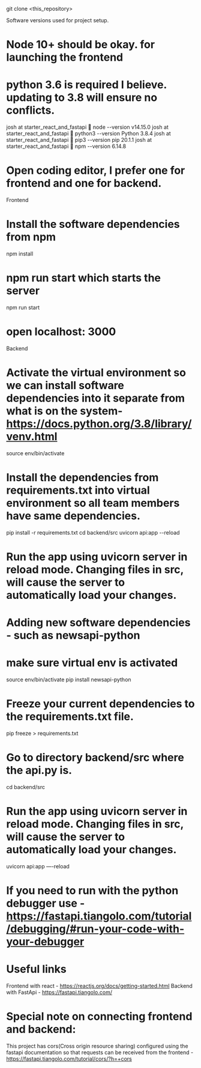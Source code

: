 git clone <this_repository>

Software versions used for project setup.
# Node 10+ should be okay. for launching the frontend
# python 3.6 is required I believe. updating to 3.8 will ensure no conflicts.

josh at starter_react_and_fastapi 🌲 node --version
v14.15.0
josh at starter_react_and_fastapi 🌲 python3 --version
Python 3.8.4
josh at starter_react_and_fastapi 🌲 pip3 --version
pip 20.1.1
josh at starter_react_and_fastapi 🌲 npm --version
6.14.8

# Open coding editor, I prefer one for frontend and one for backend.

Frontend
# Install the software dependencies from npm
npm install
# npm run start which starts the server
npm run start
# open localhost: 3000

Backend 
# Activate the virtual environment so we can install software dependencies into it separate from what is on the system- https://docs.python.org/3.8/library/venv.html
source env/bin/activate
# Install the dependencies from requirements.txt into virtual environment so all team members have same dependencies.
pip install -r requirements.txt
cd backend/src
uvicorn api:app --reload
# Run the app using uvicorn server in reload mode. Changing files in src, will cause the server to automatically load your changes.



# Adding new software dependencies - such as newsapi-python
# make sure virtual env is activated
source env/bin/activate
pip install newsapi-python
# Freeze your current dependencies to the requirements.txt file.
pip freeze > requirements.txt
# Go to directory backend/src where the api.py is.
cd backend/src
# Run the app using uvicorn server in reload mode. Changing files in src, will cause the server to automatically load your changes.
uvicorn api:app —-reload


# If you need to run with the python debugger use - https://fastapi.tiangolo.com/tutorial/debugging/#run-your-code-with-your-debugger

# Useful links
Frontend with react - https://reactjs.org/docs/getting-started.html
Backend with FastApi - https://fastapi.tiangolo.com/

# Special note on connecting frontend and backend:
This project has cors(Cross origin resource sharing) configured using the fastapi documentation so that requests can be received from the frontend - https://fastapi.tiangolo.com/tutorial/cors/?h=+cors
